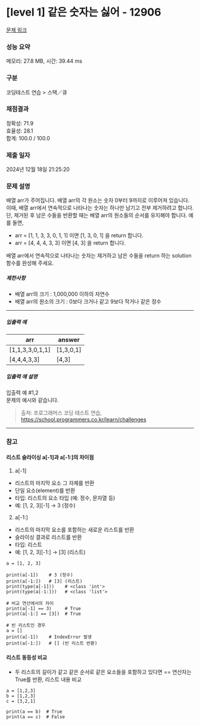 # [level 1] 같은 숫자는 싫어 - 12906 

[문제 링크](https://school.programmers.co.kr/learn/courses/30/lessons/12906) 

### 성능 요약

메모리: 27.8 MB, 시간: 39.44 ms

### 구분

코딩테스트 연습 > 스택／큐

### 채점결과

정확성: 71.9<br/>효율성: 28.1<br/>합계: 100.0 / 100.0

### 제출 일자

2024년 12월 18일 21:25:20

### 문제 설명

<p>배열 arr가 주어집니다. 배열 arr의 각 원소는 숫자 0부터 9까지로 이루어져 있습니다. 이때, 배열 arr에서 연속적으로 나타나는 숫자는 하나만 남기고 전부 제거하려고 합니다. 단, 제거된 후 남은 수들을 반환할 때는 배열 arr의 원소들의 순서를 유지해야 합니다. 예를 들면,</p>

<ul>
<li>arr = [1, 1, 3, 3, 0, 1, 1] 이면 [1, 3, 0, 1] 을 return 합니다.</li>
<li>arr = [4, 4, 4, 3, 3] 이면 [4, 3] 을 return 합니다.</li>
</ul>

<p>배열 arr에서 연속적으로 나타나는 숫자는 제거하고 남은 수들을 return 하는 solution 함수를 완성해 주세요.</p>

<h5>제한사항</h5>

<ul>
<li>배열 arr의 크기 : 1,000,000 이하의 자연수</li>
<li>배열 arr의 원소의 크기 : 0보다 크거나 같고 9보다 작거나 같은 정수</li>
</ul>

<hr>

<h5>입출력 예</h5>
<table class="table">
        <thead><tr>
<th>arr</th>
<th>answer</th>
</tr>
</thead>
        <tbody><tr>
<td>[1,1,3,3,0,1,1]</td>
<td>[1,3,0,1]</td>
</tr>
<tr>
<td>[4,4,4,3,3]</td>
<td>[4,3]</td>
</tr>
</tbody>
      </table>
<h5>입출력 예 설명</h5>

<p>입출력 예 #1,2<br>
문제의 예시와 같습니다.</p>


> 출처: 프로그래머스 코딩 테스트 연습, https://school.programmers.co.kr/learn/challenges
---
### 참고
#### 리스트 슬라이싱 a[-1]과 a[-1:]의 차이점
1. a[-1]
- 리스트의 마지막 요소 그 자체를 반환
- 단일 요소(element)를 반환
- 타입: 리스트의 요소 타입 (예: 정수, 문자열 등)
- 예: [1, 2, 3][-1] → 3 (정수)

2. a[-1:]
- 리스트의 마지막 요소를 포함하는 새로운 리스트를 반환
- 슬라이싱 결과로 리스트를 반환
- 타입: 리스트
- 예: [1, 2, 3][-1:] → [3] (리스트)

```
a = [1, 2, 3]

print(a[-1])    # 3 (정수)
print(a[-1:])   # [3] (리스트)
print(type(a[-1]))    # <class 'int'>
print(type(a[-1:]))   # <class 'list'>

# 비교 연산에서의 차이
print(a[-1] == 3)     # True
print(a[-1:] == [3])  # True

# 빈 리스트인 경우
a = []
print(a[-1])    # IndexError 발생
print(a[-1:])   # [] (빈 리스트 반환)
```

#### 리스트 동등성 비교
- 두 리스트의 길이가 같고 같은 순서로 같은 요소들을 포함하고 있다면 == 연산자는 True를 반환, 리스트 내용 비교
```
a = [1,2,3]
b = [1,2,3]
c = [3,2,1]

print(a == b)  # True
print(a == c)  # False
```

        
